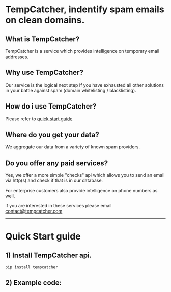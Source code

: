 # TempCatcher, indentify spam emails on clean domains.

## What is TempCatcher?
TempCatcher is a service which provides intelligence on temporary email addresses.

## Why use TempCatcher? 
Our service is the logical next step If you have exhausted all other solutions in your battle against spam (domain whitelisting / blacklisting).

## How do i use TempCatcher?
Please refer to [quick start guide](https://github.com/tempcacher/tempcatcher/README.md#quick-start-guide)

## Where do you get your data?
We aggregate our data from a variety of known spam providers.

## Do you offer any paid services?
Yes, we offer a more simple "checks" api which allows you to send an email via http(s) and check if that is in our database.

For enterprise customers also provide intelligence on phone numbers as well.

if you are interested in these services please email contact@tempcatcher.com

---

# Quick Start guide
## 1) Install TempCatcher api.

`pip install tempcatcher`

## 2) Example code:
```
```
